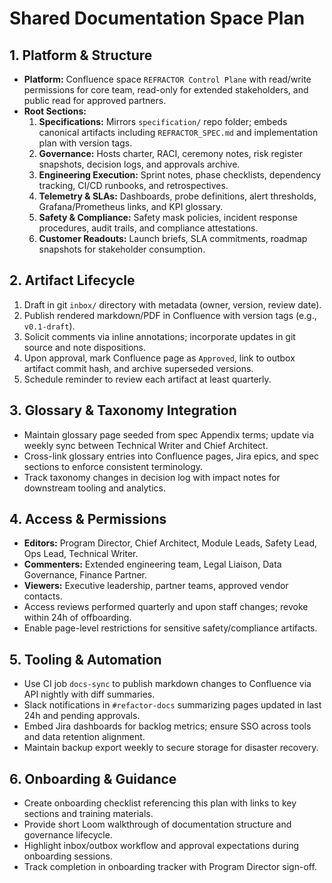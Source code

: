 # Shared Documentation Space Plan

## 1. Platform & Structure
- **Platform:** Confluence space `REFRACTOR Control Plane` with read/write permissions for core team, read-only for extended stakeholders, and public read for approved partners.
- **Root Sections:**
  1. **Specifications:** Mirrors `specification/` repo folder; embeds canonical artifacts including `REFRACTOR_SPEC.md` and implementation plan with version tags.
  2. **Governance:** Hosts charter, RACI, ceremony notes, risk register snapshots, decision logs, and approvals archive.
  3. **Engineering Execution:** Sprint notes, phase checklists, dependency tracking, CI/CD runbooks, and retrospectives.
  4. **Telemetry & SLAs:** Dashboards, probe definitions, alert thresholds, Grafana/Prometheus links, and KPI glossary.
  5. **Safety & Compliance:** Safety mask policies, incident response procedures, audit trails, and compliance attestations.
  6. **Customer Readouts:** Launch briefs, SLA commitments, roadmap snapshots for stakeholder consumption.

## 2. Artifact Lifecycle
1. Draft in git `inbox/` directory with metadata (owner, version, review date).
2. Publish rendered markdown/PDF in Confluence with version tags (e.g., `v0.1-draft`).
3. Solicit comments via inline annotations; incorporate updates in git source and note dispositions.
4. Upon approval, mark Confluence page as `Approved`, link to outbox artifact commit hash, and archive superseded versions.
5. Schedule reminder to review each artifact at least quarterly.

## 3. Glossary & Taxonomy Integration
- Maintain glossary page seeded from spec Appendix terms; update via weekly sync between Technical Writer and Chief Architect.
- Cross-link glossary entries into Confluence pages, Jira epics, and spec sections to enforce consistent terminology.
- Track taxonomy changes in decision log with impact notes for downstream tooling and analytics.

## 4. Access & Permissions
- **Editors:** Program Director, Chief Architect, Module Leads, Safety Lead, Ops Lead, Technical Writer.
- **Commenters:** Extended engineering team, Legal Liaison, Data Governance, Finance Partner.
- **Viewers:** Executive leadership, partner teams, approved vendor contacts.
- Access reviews performed quarterly and upon staff changes; revoke within 24h of offboarding.
- Enable page-level restrictions for sensitive safety/compliance artifacts.

## 5. Tooling & Automation
- Use CI job `docs-sync` to publish markdown changes to Confluence via API nightly with diff summaries.
- Slack notifications in `#refactor-docs` summarizing pages updated in last 24h and pending approvals.
- Embed Jira dashboards for backlog metrics; ensure SSO across tools and data retention alignment.
- Maintain backup export weekly to secure storage for disaster recovery.

## 6. Onboarding & Guidance
- Create onboarding checklist referencing this plan with links to key sections and training materials.
- Provide short Loom walkthrough of documentation structure and governance lifecycle.
- Highlight inbox/outbox workflow and approval expectations during onboarding sessions.
- Track completion in onboarding tracker with Program Director sign-off.
